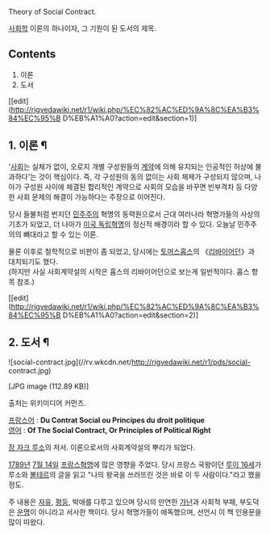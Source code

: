 Theory of Social Contract.

[사회학](%EC%82%AC%ED%9A%8C%ED%95%99.md) 이론의 하나이자, 그 기원이 된 도서의 제목.

## Contents

    

1. 이론 
2. 도서 

[[edit](http://rigvedawiki.net/r1/wiki.php/%EC%82%AC%ED%9A%8C%EA%B3%84%EC%95%B
D%EB%A1%A0?action=edit&section=1)]

## 1. 이론 ¶

'[사회](%EC%82%AC%ED%9A%8C.md)는 실체가 없이, 오로지 개별 구성원들의
[계약](%EA%B3%84%EC%95%BD.md)에 의해 유지되는 인공적인 허상에 불과하다'는 것이 핵심이다. 즉, 각 구성원의 동의
없이는 사회 체제가 구성되지 않으며, 나아가 구성원 사이에 체결된 합리적인 계약으로 사회의 모습을 바꾸면 빈부격차 등 다양한 사회 문제의
해결이 가능하다는 주장으로 이어진다.

  

당시 들불처럼 번지던 [민주주의](%EB%AF%BC%EC%A3%BC%EC%A3%BC%EC%9D%98.md) 혁명의 동력원으로서 근대
여러나라 혁명가들의 사상의 기초가 되었고, 더 나아가 [미국 독립혁명](%EB%AF%B8%EA%B5%AD%20%EB%8F%85%EB%A6%BD%20%ED%98%81%EB%AA%85.md)의 정신적
배경이라 할 수 있다. 오늘날 민주주의의 뼈대라고 할 수 있는 이론.

  

물론 이후로 철학적으로 비판이 좀 되었고, 당시에는 [토머스홉스](%ED%86%A0%EB%A8%B8%EC%8A%A4%20%ED%99%89%EC%8A%A4.md)의
《[리바이어던](%EB%A6%AC%EB%B0%94%EC%9D%B4%EC%96%B4%EB%8D%98.md)》과 대치되기도 했다.  
(하지만 사실 사회계약설의 시작은 홉스의 리바이어던으로 보는게 일반적이다. 홉스 항목 참조.)

  

[[edit](http://rigvedawiki.net/r1/wiki.php/%EC%82%AC%ED%9A%8C%EA%B3%84%EC%95%B
D%EB%A1%A0?action=edit&section=2)]

## 2. 도서 ¶

![social-contract.jpg](//rv.wkcdn.net/http://rigvedawiki.net/r1/pds/social-
contract.jpg)

[JPG image (112.89 KB)]

  
출처는 위키미디어 커먼즈.

  

[프랑스어](%ED%94%84%EB%9E%91%EC%8A%A4%EC%96%B4.md) : **Du Contrat Social ou
Principes du droit politique**  
[영어](%EC%98%81%EC%96%B4.md) : **Of The Social Contract, Or Principles of
Political Right**

  

[장 자크 루소](%EC%9E%A5%20%EC%9E%90%ED%81%AC%20%EB%A3%A8%EC%86%8C.md)의 저서.
이론으로서의 사회계약설의 뿌리가 되었다.

  

[1789년](1789%EB%85%84.md) [7월 14일](7%EC%9B%94%2014%EC%9D%BC.md) [프랑스혁명](%ED%94%84%EB%9E%91%EC%8A%A4%20%ED%98%81%EB%AA%85.md)에 많은 영향을 주었다. 당시
프랑스 국왕이던 [루이 16세](%EB%A3%A8%EC%9D%B4%2016%EC%84%B8.md)가 루소와
[볼테르](%EB%B3%BC%ED%85%8C%EB%A5%B4.md)의 글을 읽고 "나의 왕국을 쓰러뜨린 것은 바로 이 두
사람이다."라고 했을 정도.

  

주 내용은 [자유](%EC%9E%90%EC%9C%A0.md), [평등](%ED%8F%89%EB%93%B1.md), 박애를 다루고
있으며 당시의 만연한 [가난](%EA%B0%80%EB%82%9C.md)과 사회적 부패, 부도덕은
[운명](%EC%9A%B4%EB%AA%85.md)이 아니라고 서사한 책이다. 당시 혁명가들이 애독했으며, 선언시 이 책 인용문을 많이
따왔다.

